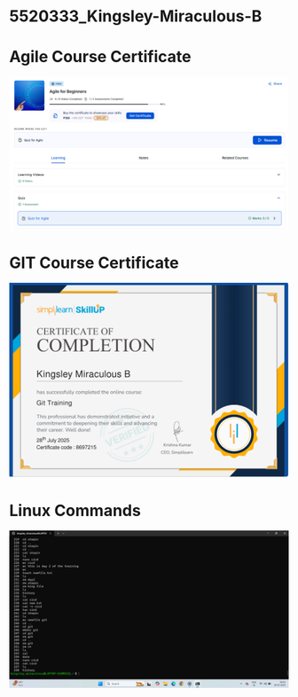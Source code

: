 # 5520333_Kingsley-Miraculous-B

# Agile Course Certificate
![SDLC Certificate](<SDLC Certificate/Agile Certificate.png>)

# GIT Course Certificate
![GIT Certificate](<GIT Certificate/Simplilearn GIT Certificate.png>)


# Linux Commands

![GIT Certificate](<Linux work/Linux Work.png>)


